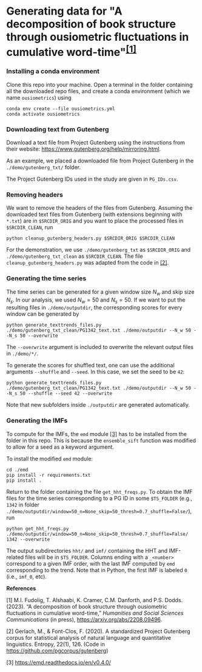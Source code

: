 # Generating data for "A decomposition of book structure through ousiometric fluctuations in cumulative word-time"<sup>[[1]](#1)</sup>

### Installing a conda environment

Clone this repo into your machine. Open a terminal in the folder containing all the downloaded repo files, and create a conda environment (which we name `ousiometrics`) using

```
conda env create --file ousiometrics.yml
conda activate ousiometrics
```

### Downloading text from Gutenberg
Download a text file from Project Gutenberg using the instructions from their website: https://www.gutenberg.org/help/mirroring.html.

As an example, we placed a downloaded file from Project Gutenberg in the `./demo/gutenberg_txt/` folder.

The Project Gutenberg IDs used in the study are given in `PG_IDs.csv`.

### Removing headers

We want to remove the headers of the files from Gutenberg. Assuming the downloaded text files from Gutenberg (with extensions beginning with `*.txt`) are in `$SRCDIR_ORIG` and you want to place the processed files in `$SRCDIR_CLEAN`, run

`python cleanup_gutenberg_headers.py $SRCDIR_ORIG $SRCDIR_CLEAN`

For the demonstration, we use `./demo/gutenberg_txt` as `$SRCDIR_ORIG` and `./demo/gutenberg_txt_clean` as `$SRCDIR_CLEAN`. The file `cleanup_gutenberg_headers.py` was adapted from the code in [[2]](#1).

### Generating the time series

The time series can be generated for a given window size $N_w$ and skip size $N_s$. In our analysis, we used $N_w=50$ and $N_s=50$. If we want to put the resulting files 
in `./demo/outputdir`, the corresponding scores for every window can be generated by

```
python generate_texttrends_files.py ./demo/gutenberg_txt_clean/PG1342_text.txt ./demo/outputdir --N_w 50 --N_s 50 --overwrite
```

The `--overwrite` argument is included to overwrite the relevant output files in `./demo/*/`.

To generate the scores for shuffled text, one can use the additional arguments `--shuffle` and `--seed`. In this case, we set the seed to be `42`:

```
python generate_texttrends_files.py ./demo/gutenberg_txt_clean/PG1342_text.txt ./demo/outputdir --N_w 50 --N_s 50 --shuffle --seed 42 --overwrite
```

Note that new subfolders inside `./outputdir` are generated automatically.

### Generating the IMFs

To compute for the IMFs, the `emd` module [[3]](#1) has to be installed from the folder in this repo. This is because the `ensemble_sift` function was modified to allow for a seed as a keyword argument.

To install the modified `emd` module:

```
cd ./emd
pip install -r requirements.txt
pip install .
```

Return to the folder containing the file `get_hht_freqs.py`. To obtain the IMF files for the time series corresponding to a PG ID in some `$TS_FOLDER` (e.g., `1342` in folder `./demo/outputdir/window=50_n=None_skip=50_thresh=0.7_shuffle=False/`), run
```
python get_hht_freqs.py ./demo/outputdir/window=50_n=None_skip=50_thresh=0.7_shuffle=False/ 1342 --overwrite
```
The output subdirectories `hht/` and `imf/` containing the HHT and IMF-related files will be in `$TS_FOLDER`. Columns ending with a `_<number>` correspond to a given IMF order, with the last IMF computed by `emd` corresponding to the trend. Note that in Python, the first IMF is labeled `0` (i.e., `imf_0`, etc).

**References**

<a id="1">[1]</a> 
M.I. Fudolig, T. Alshaabi, K. Cramer, C.M. Danforth, and P.S. Dodds. (2023). “A decomposition of book structure through ousiometric fluctuations in cumulative word-time,” *Humanities and Social Sciences Communications* (in press), https://arxiv.org/abs/2208.09496.

<a id="2">[2]</a> 
Gerlach, M., & Font-Clos, F. (2020). A standardized Project Gutenberg corpus for statistical analysis of natural language and quantitative linguistics. Entropy, 22(1), 126. (Code in https://github.com/pgcorpus/gutenberg)

<a id="3">[3]</a> 
https://emd.readthedocs.io/en/v0.4.0/
